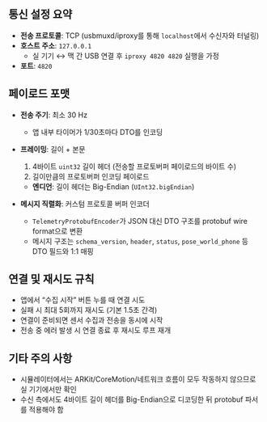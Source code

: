 ## 통신 설정 요약

- **전송 프로토콜**: TCP (usbmuxd/iproxy를 통해 `localhost`에서 수신자와 터널링)
- **호스트 주소**: `127.0.0.1`  
  - 실 기기 ↔ 맥 간 USB 연결 후 `iproxy 4820 4820` 실행을 가정
- **포트**: `4820`

## 페이로드 포맷

- **전송 주기**: 최소 30 Hz  
  - 앱 내부 타이머가 1/30초마다 DTO를 인코딩
- **프레이밍**: 길이 + 본문
  1. 4바이트 `uint32` 길이 헤더 (전송할 프로토버퍼 페이로드의 바이트 수)
  2. 길이만큼의 프로토버퍼 인코딩 페이로드
  - **엔디언**: 길이 헤더는 Big-Endian (`UInt32.bigEndian`)

- **메시지 직렬화**: 커스텀 프로토콜 버퍼 인코더  
  - `TelemetryProtobufEncoder`가 JSON 대신 DTO 구조를 protobuf wire format으로 변환
  - 메시지 구조는 `schema_version`, `header`, `status`, `pose_world_phone` 등 DTO 필드와 1:1 매핑

## 연결 및 재시도 규칙

- 앱에서 “수집 시작” 버튼 누를 때 연결 시도
- 실패 시 최대 5회까지 재시도 (기본 1.5초 간격)
- 연결이 준비되면 센서 수집과 전송을 동시에 시작
- 전송 중 에러 발생 시 연결 종료 후 재시도 루프 재개

## 기타 주의 사항

- 시뮬레이터에서는 ARKit/CoreMotion/네트워크 흐름이 모두 작동하지 않으므로 실 기기에서만 확인
- 수신 측에서도 4바이트 길이 헤더를 Big-Endian으로 디코딩한 뒤 protobuf 파서를 적용해야 함

